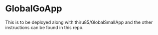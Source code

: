 # GlobalGoApp

This is to be deployed along with thiru85/GlobalSmallApp and the other instructions can be found in this repo.